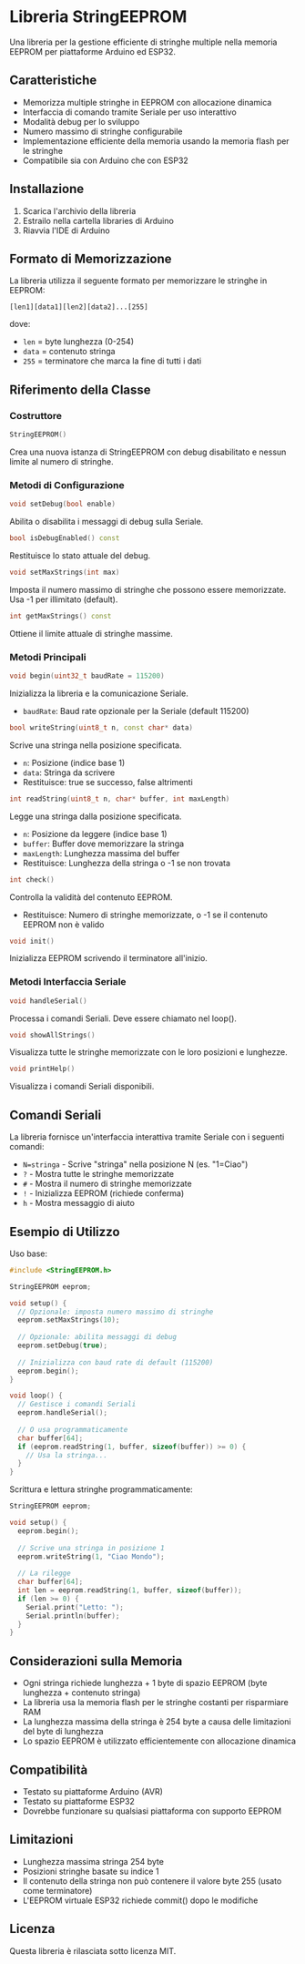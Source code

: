 # Libreria StringEEPROM

Una libreria per la gestione efficiente di stringhe multiple nella memoria EEPROM per piattaforme Arduino ed ESP32.

## Caratteristiche

- Memorizza multiple stringhe in EEPROM con allocazione dinamica
- Interfaccia di comando tramite Seriale per uso interattivo
- Modalità debug per lo sviluppo
- Numero massimo di stringhe configurabile
- Implementazione efficiente della memoria usando la memoria flash per le stringhe
- Compatibile sia con Arduino che con ESP32

## Installazione

1. Scarica l'archivio della libreria
2. Estrailo nella cartella libraries di Arduino
3. Riavvia l'IDE di Arduino

## Formato di Memorizzazione

La libreria utilizza il seguente formato per memorizzare le stringhe in EEPROM:
```
[len1][data1][len2][data2]...[255]
```
dove:
- `len` = byte lunghezza (0-254)
- `data` = contenuto stringa
- `255` = terminatore che marca la fine di tutti i dati

## Riferimento della Classe

### Costruttore

```cpp
StringEEPROM()
```
Crea una nuova istanza di StringEEPROM con debug disabilitato e nessun limite al numero di stringhe.

### Metodi di Configurazione

```cpp
void setDebug(bool enable)
```
Abilita o disabilita i messaggi di debug sulla Seriale.

```cpp
bool isDebugEnabled() const
```
Restituisce lo stato attuale del debug.

```cpp
void setMaxStrings(int max)
```
Imposta il numero massimo di stringhe che possono essere memorizzate. Usa -1 per illimitato (default).

```cpp
int getMaxStrings() const
```
Ottiene il limite attuale di stringhe massime.

### Metodi Principali

```cpp
void begin(uint32_t baudRate = 115200)
```
Inizializza la libreria e la comunicazione Seriale.
- `baudRate`: Baud rate opzionale per la Seriale (default 115200)

```cpp
bool writeString(uint8_t n, const char* data)
```
Scrive una stringa nella posizione specificata.
- `n`: Posizione (indice base 1)
- `data`: Stringa da scrivere
- Restituisce: true se successo, false altrimenti

```cpp
int readString(uint8_t n, char* buffer, int maxLength)
```
Legge una stringa dalla posizione specificata.
- `n`: Posizione da leggere (indice base 1)
- `buffer`: Buffer dove memorizzare la stringa
- `maxLength`: Lunghezza massima del buffer
- Restituisce: Lunghezza della stringa o -1 se non trovata

```cpp
int check()
```
Controlla la validità del contenuto EEPROM.
- Restituisce: Numero di stringhe memorizzate, o -1 se il contenuto EEPROM non è valido

```cpp
void init()
```
Inizializza EEPROM scrivendo il terminatore all'inizio.

### Metodi Interfaccia Seriale

```cpp
void handleSerial()
```
Processa i comandi Seriali. Deve essere chiamato nel loop().

```cpp
void showAllStrings()
```
Visualizza tutte le stringhe memorizzate con le loro posizioni e lunghezze.

```cpp
void printHelp()
```
Visualizza i comandi Seriali disponibili.

## Comandi Seriali

La libreria fornisce un'interfaccia interattiva tramite Seriale con i seguenti comandi:

- `N=stringa` - Scrive "stringa" nella posizione N (es. "1=Ciao")
- `?` - Mostra tutte le stringhe memorizzate
- `#` - Mostra il numero di stringhe memorizzate
- `!` - Inizializza EEPROM (richiede conferma)
- `h` - Mostra messaggio di aiuto

## Esempio di Utilizzo

Uso base:
```cpp
#include <StringEEPROM.h>

StringEEPROM eeprom;

void setup() {
  // Opzionale: imposta numero massimo di stringhe
  eeprom.setMaxStrings(10);
  
  // Opzionale: abilita messaggi di debug
  eeprom.setDebug(true);
  
  // Inizializza con baud rate di default (115200)
  eeprom.begin();
}

void loop() {
  // Gestisce i comandi Seriali
  eeprom.handleSerial();
  
  // O usa programmaticamente
  char buffer[64];
  if (eeprom.readString(1, buffer, sizeof(buffer)) >= 0) {
    // Usa la stringa...
  }
}
```

Scrittura e lettura stringhe programmaticamente:
```cpp
StringEEPROM eeprom;

void setup() {
  eeprom.begin();
  
  // Scrive una stringa in posizione 1
  eeprom.writeString(1, "Ciao Mondo");
  
  // La rilegge
  char buffer[64];
  int len = eeprom.readString(1, buffer, sizeof(buffer));
  if (len >= 0) {
    Serial.print("Letto: ");
    Serial.println(buffer);
  }
}
```

## Considerazioni sulla Memoria

- Ogni stringa richiede lunghezza + 1 byte di spazio EEPROM (byte lunghezza + contenuto stringa)
- La libreria usa la memoria flash per le stringhe costanti per risparmiare RAM
- La lunghezza massima della stringa è 254 byte a causa delle limitazioni del byte di lunghezza
- Lo spazio EEPROM è utilizzato efficientemente con allocazione dinamica

## Compatibilità

- Testato su piattaforme Arduino (AVR)
- Testato su piattaforme ESP32
- Dovrebbe funzionare su qualsiasi piattaforma con supporto EEPROM

## Limitazioni

- Lunghezza massima stringa 254 byte
- Posizioni stringhe basate su indice 1
- Il contenuto della stringa non può contenere il valore byte 255 (usato come terminatore)
- L'EEPROM virtuale ESP32 richiede commit() dopo le modifiche

## Licenza

Questa libreria è rilasciata sotto licenza MIT.
